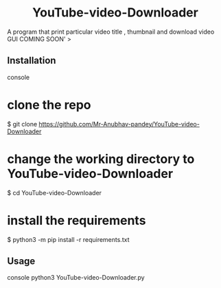 <h1 align="center">
  YouTube-video-Downloader
</h1>
A program that print particular video title , thumbnail and download video
GUI COMING SOON'
>

## Installation

console
# clone the repo
$ git clone https://github.com/Mr-Anubhav-pandey/YouTube-video-Downloader

# change the working directory to YouTube-video-Downloader
$ cd YouTube-video-Downloader

# install the requirements
$ python3 -m pip install -r requirements.txt


## Usage

console
python3 YouTube-video-Downloader.py
